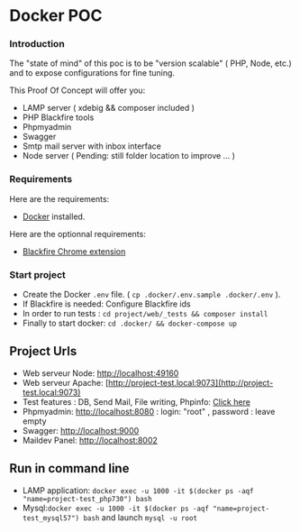 #  Docker POC

### Introduction
The "state of mind" of this poc is to be "version scalable" ( PHP, Node, etc.) and to expose configurations for fine tuning.

This Proof Of Concept will offer you:
- LAMP server ( xdebig && composer included )
- PHP Blackfire tools
- Phpmyadmin
- Swagger
- Smtp mail server with inbox interface
- Node server ( Pending: still folder location to improve ... )

### Requirements

Here are the requirements:
- [Docker](https://www.docker.com/) installed.

Here are the optionnal requirements:
- [Blackfire Chrome extension](https://chrome.google.com/webstore/detail/blackfire-profiler/miefikpgahefdbcgoiicnmpbeeomffld)

### Start project 
- Create the Docker `.env` file. ( `cp .docker/.env.sample .docker/.env` ).
- If Blackfire is needed: Configure Blackfire ids
- In order to run tests : `cd project/web/_tests && composer install` 
- Finally to start docker: `cd .docker/ && docker-compose up`

## Project Urls 
- Web serveur Node: [http://localhost:49160](http://localhost:49160)
- Web serveur Apache: [http://project-test.local:9073](http://project-test.local:9073)
- Test features : DB, Send Mail, File writing, Phpinfo: [Click here](http://project-test.local:9073/_tests/scripts/)
- Phpmyadmin: [http://localhost:8080](http://localhost:8080) : login: "root" , password : leave empty
- Swagger: [http://localhost:9000](http://localhost:9000)
- Maildev Panel: [http://localhost:8002](http://localhost:8002)

## Run in command line
- LAMP application: `docker exec -u 1000 -it $(docker ps -aqf "name=project-test_php730") bash`
- Mysql:`docker exec -u 1000 -it $(docker ps -aqf "name=project-test_mysql57") bash` and launch `mysql -u root`